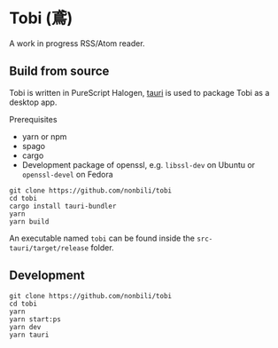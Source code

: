 # Tobi (鳶)

A work in progress RSS/Atom reader.

## Build from source

Tobi is written in PureScript Halogen, [tauri](https://github.com/tauri-apps/tauri) is used to package Tobi as a desktop app.

Prerequisites

- yarn or npm
- spago
- cargo
- Development package of openssl, e.g. `libssl-dev` on Ubuntu or `openssl-devel` on Fedora

```
git clone https://github.com/nonbili/tobi
cd tobi
cargo install tauri-bundler
yarn
yarn build
```

An executable named `tobi` can be found inside the `src-tauri/target/release` folder.

## Development

```
git clone https://github.com/nonbili/tobi
cd tobi
yarn
yarn start:ps
yarn dev
yarn tauri
```

